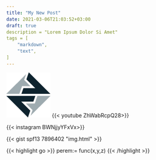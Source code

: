 ```yaml
---
title: "My New Post"
date: 2021-03-06T21:03:52+03:00
draft: true
description = "Lorem Ipsum Dolor Si Amet"
tags = [
    "markdown",
    "text",
]
---
```

![](/images/avatar.png)
{{< youtube  ZhWabRcpQ28>}}

{{< instagram BWNjjyYFxVx>}}

{{< gist spf13 7896402 "img.html" >}}

{{< highlight go >}}
perem:= func(x,y,z)
{{< /highlight >}}
